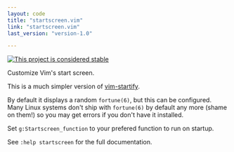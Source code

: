 ```yaml
---
layout: code
title: "startscreen.vim"
link: "startscreen.vim"
last_version: "version-1.0"

---
```


[![This project is considered stable](https://img.shields.io/badge/Status-stable-green.svg)](https://arp242.net/status/stable)

Customize Vim's start screen.

This is a much simpler version of [vim-startify](https://github.com/mhinz/vim-startify).

By default it displays a random `fortune(6)`, but this can be configured. Many
Linux systems don't ship with `fortune(6)` by default any more (shame on them!)
so you may get errors if you don't have it installed.

Set `g:Startscreen_function` to your prefered function to run on startup.

See `:help startscreen` for the full documentation.
